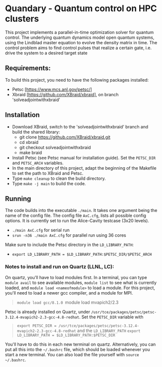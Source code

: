 # Quandary - Quantum control on HPC clusters
This project implements a parallel-in-time optimization solver for quantum control. The underlying quantum dynamics model open quantum systems, using the Lindblad master equation to evolve the density matrix in time. The control problem aims to find control pulses that realize a certain gate, i.e. drive the system to a desired target state

## Requirements:
To build this project, you need to have the following packages installed:
* Petsc [https://www.mcs.anl.gov/petsc/]
* Xbraid [https://github.com/XBraid/xbraid], on branch 'solveadjointwithxbraid'

## Installation
* Download XBraid, switch to the 'solveadjointwithxbraid' branch and build the shared library:
    - git clone https://github.com/XBraid/xbraid.git
    - cd xbraid
    - git checkout solveadjointwithxbraid
    - make braid
* Install Petsc (see Petsc manual for installation guide). Set the `PETSC_DIR` and `PETSC_ARCH` variables.
* In the main directory of this project, adapt the beginning of the Makefile to set the path to XBraid and Petsc. 
* Type `make cleanup` to clean the build directory.
* Type `make -j main` to build the code. 


## Running
The code builds into the executable `./main`. It takes one argument being the name of the config file. The config file `AxC.cfg`, lists all possible config options. It is currently set to run the Alice-Cavity testcase (3x20 levels).
* `./main AxC.cfg` for serial run
* `srun -n36 ./main AxC.cfg` for parallel run using 36 cores

Make sure to include the Petsc directory in the `LD_LIBRARY_PATH`:
* `export LD_LIBRARY_PATH = $LD_LIBRARY_PATH:$PETSC_DIR/$PETSC_ARCH`

### Notes to install and run on Quartz (LLNL, LC):
On quartz, you'll have to load modules first. In a terminal, you can type `module avail` to see available modules, `module list` to see what is currently loaded, and `module load <nameofmodule>` to load a module. For this project, you'll need to load a newer gcc compiler, and a module for MPI.
> `module load gcc/8.1.0
> `module load mvapich2/2.3

Petsc is already installed on Quartz, under `/usr/tce/packages/petsc/petsc-3.12.4-mvapich2-2.3-gcc-4.8-redhat`. Set the `PETSC_DIR` variable with
> `export PETSC_DIR = /usr/tce/packages/petsc/petsc-3.12.4-mvapich2-2.3-gcc-4.8-redhat`
and the `LD_LIBRARY_PATH` 
> `export LD_LIBRARY_PATH = $LD_LIBRARY_PATH:$PETSC_DIR`

You'll have to do this in each new terminal on quartz. Alternatively, you can put all this into the `~/.bashrc` file, which should be loaded whenever you start a new terminal. You can also load the file yourself with `source ~/.bashrc`.



